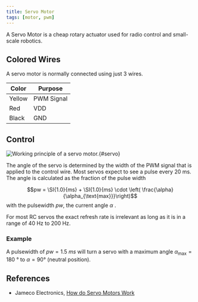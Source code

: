 ```yaml
---
title: Servo Motor
tags: [motor, pwm]
---
```


A Servo Motor is a cheap rotary actuator used for radio control and small-scale robotics.


## Colored Wires
A servo motor is normally connected using just 3 wires.

| Color  | Purpose     |
|--------|-------------|
| Yellow | PWM Signal  |
| Red    | VDD         |
| Black  | GND         |


## Control


![Working principle of a servo motor.](servo.svg){#servo}


The angle of the servo is determined by the width of the PWM signal that is applied to the control wire.
Most servos expect to see a pulse every 20 ms. The angle is calculated as the fraction of the pulse width

  $$pw = \SI{1.0}{ms} + \SI{1.0}{ms} \cdot \left( \frac{\alpha}{\alpha_{\text{max}}}\right)$$
  with the pulsewidth $pw$, the current angle $\alpha$ .

For most RC servos the exact refresh rate is irrelevant as long as it is in a range of 40 Hz to 200 Hz.

### Example
A pulsewidth of $pw = \SI{1.5}{ms}$ will turn a servo with a maximum angle $\alpha_{\max} = \SI{180}{\degree}$ to $\alpha = 90$° (neutral position).



## References
* Jameco Electronics, [How do Servo Motors Work](https://www.jameco.com/jameco/workshop/howitworks/how-servo-motors-work.html)
